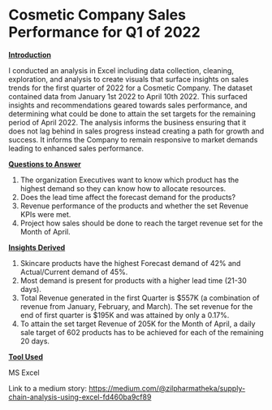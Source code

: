 # Cosmetic Company Sales Performance for Q1 of 2022

**<ins>Introduction</ins>**

I conducted an analysis in Excel including data collection, cleaning, exploration, and analysis to create visuals that surface insights on sales trends for the first quarter of 2022 for a Cosmetic Company. The dataset contained data from January 1st 2022 to April 10th 2022. This surfaced insights and recommendations geared towards sales performance, and determining what could be done to attain the set targets for the remaining period of April 2022. The analysis informs the business ensuring that it does not lag behind in sales progress instead creating a path for growth and success. It informs the Company to remain responsive to market demands leading to enhanced sales performance. 

**<ins>Questions to Answer</ins>**

1. The organization Executives want to know which product has the highest demand so they can know how to allocate resources.
2. Does the lead time affect the forecast demand for the products?
3. Revenue performance of the products and whether the set Revenue KPIs were met.
4. Project how sales should be done to reach the target revenue set for the Month of April.

**<ins>Insights Derived</ins>**

1. Skincare products have the highest Forecast demand of 42% and Actual/Current demand of 45%.
2. Most demand is present for products with a higher lead time (21-30 days).
3. Total Revenue generated in the first Quarter is $557K (a combination of revenue from January, February, and March). The set revenue for the end of first quarter is $195K and was attained by only a 0.17%.
4. To attain the set target Revenue of 205K for the Month of April, a daily sale target of 602 products has to be achieved for each of the remaining 20 days. 

**<ins> Tool Used</ins>**

MS Excel

Link to a medium story: https://medium.com/@zilpharmatheka/supply-chain-analysis-using-excel-fd460ba9cf89 
